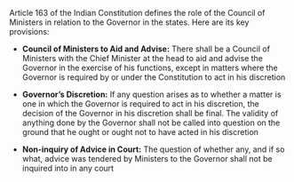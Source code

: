 Article 163 of the Indian Constitution defines the role of the Council of Ministers in relation to the Governor in the states. Here are its key provisions:

- **Council of Ministers to Aid and Advise:** There shall be a Council of Ministers with the Chief Minister at the head to aid and advise the Governor in the exercise of his functions, except in matters where the Governor is required by or under the Constitution to act in his discretion
    
- **Governor’s Discretion:** If any question arises as to whether a matter is one in which the Governor is required to act in his discretion, the decision of the Governor in his discretion shall be final. The validity of anything done by the Governor shall not be called into question on the ground that he ought or ought not to have acted in his discretion
    
- **Non-inquiry of Advice in Court:** The question of whether any, and if so what, advice was tendered by Ministers to the Governor shall not be inquired into in any court